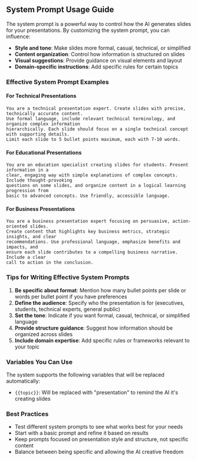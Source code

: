 ## System Prompt Usage Guide

The system prompt is a powerful way to control how the AI generates slides for your presentations. By customizing the system prompt, you can influence:

- **Style and tone**: Make slides more formal, casual, technical, or simplified
- **Content organization**: Control how information is structured on slides
- **Visual suggestions**: Provide guidance on visual elements and layout
- **Domain-specific instructions**: Add specific rules for certain topics

### Effective System Prompt Examples

#### For Technical Presentations
```
You are a technical presentation expert. Create slides with precise, technically accurate content. 
Use formal language, include relevant technical terminology, and organize complex information 
hierarchically. Each slide should focus on a single technical concept with supporting details.
Limit each slide to 5 bullet points maximum, each with 7-10 words.
```

#### For Educational Presentations
```
You are an education specialist creating slides for students. Present information in a 
clear, engaging way with simple explanations of complex concepts. Include thought-provoking 
questions on some slides, and organize content in a logical learning progression from 
basic to advanced concepts. Use friendly, accessible language.
```

#### For Business Presentations
```
You are a business presentation expert focusing on persuasive, action-oriented slides.
Create content that highlights key business metrics, strategic insights, and clear 
recommendations. Use professional language, emphasize benefits and impacts, and 
ensure each slide contributes to a compelling business narrative. Include a clear 
call to action in the conclusion.
```

### Tips for Writing Effective System Prompts

1. **Be specific about format**: Mention how many bullet points per slide or words per bullet point if you have preferences
2. **Define the audience**: Specify who the presentation is for (executives, students, technical experts, general public)
3. **Set the tone**: Indicate if you want formal, casual, technical, or simplified language
4. **Provide structure guidance**: Suggest how information should be organized across slides
5. **Include domain expertise**: Add specific rules or frameworks relevant to your topic

### Variables You Can Use

The system supports the following variables that will be replaced automatically:
- `{{topic}}`: Will be replaced with "presentation" to remind the AI it's creating slides

### Best Practices

- Test different system prompts to see what works best for your needs
- Start with a basic prompt and refine it based on results
- Keep prompts focused on presentation style and structure, not specific content
- Balance between being specific and allowing the AI creative freedom
